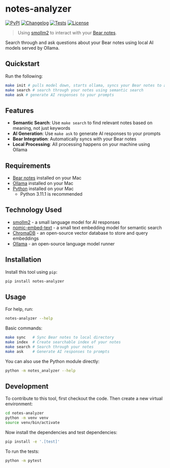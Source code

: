 # notes-analyzer

[![PyPI](https://img.shields.io/pypi/v/notes-analyzer.svg)](https://pypi.org/project/notes-analyzer/)
[![Changelog](https://img.shields.io/github/v/release/program247365/notes-analyzer?include_prereleases&label=changelog)](https://github.com/program247365/notes-analyzer/releases)
[![Tests](https://github.com/program247365/notes-analyzer/actions/workflows/test.yml/badge.svg)](https://github.com/program247365/notes-analyzer/actions/workflows/test.yml)
[![License](https://img.shields.io/badge/license-Apache%202.0-blue.svg)](https://github.com/program247365/notes-analyzer/blob/master/LICENSE)

> Using [smollm2](https://ollama.com/library/smollm2:135m) to interact with your [Bear notes](https://bear.app).

Search through and ask questions about your Bear notes using local AI models served by Ollama.

## Quickstart

Run the following:

```bash
make init # pulls model down, starts ollama, syncs your Bear notes to a folder, and then indexes them as embeddings into ChromaDB sqlite db
make search # search through your notes using semantic search
make ask # generate AI responses to your prompts
```

## Features

- **Semantic Search**: Use `make search` to find relevant notes based on meaning, not just keywords
- **AI Generation**: Use `make ask` to generate AI responses to your prompts
- **Bear Integration**: Automatically syncs with your Bear notes
- **Local Processing**: All processing happens on your machine using Ollama

## Requirements

- [Bear notes](https://bear.app) installed on your Mac
- [Ollama](https://ollama.com) installed on your Mac
- [Python](https://www.python.org) installed on your Mac
    - Python 3.11.1 is recommended

## Technology Used

- [smollm2](https://ollama.com/library/smollm2:135m) - a small language model for AI responses
- [nomic-embed-text](https://ollama.com/library/nomic-embed-text) - a small text embedding model for semantic search
- [ChromaDB](https://www.chromadb.dev/) - an open-source vector database to store and query embeddings
- [Ollama](https://ollama.com) - an open-source language model runner

## Installation

Install this tool using `pip`:
```bash
pip install notes-analyzer
```

## Usage

For help, run:
```bash
notes-analyzer --help
```

Basic commands:
```bash
make sync   # Sync Bear notes to local directory
make index  # Create searchable index of your notes
make search # Search through your notes
make ask    # Generate AI responses to prompts
```

You can also use the Python module directly:
```bash
python -m notes_analyzer --help
```

## Development

To contribute to this tool, first checkout the code. Then create a new virtual environment:
```bash
cd notes-analyzer
python -m venv venv
source venv/bin/activate
```
Now install the dependencies and test dependencies:
```bash
pip install -e '.[test]'
```
To run the tests:
```bash
python -m pytest
```
